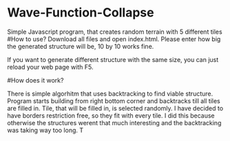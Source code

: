 # Wave-Function-Collapse
Simple Javascript program, that creates random terrain with 5 different tiles
#How to use?
Download all files and open index.html.
Please enter how big the generated structure will be, 10 by 10 works fine.

If you want to generate different structure with the same size, you can just reload your web page with F5.

#How does it work?

There is simple algorhitm that uses backtracking to find viable structure. Program starts building from right bottom corner and backtracks till all tiles are filled in.
Tile, that will be filled in, is selected randomly.
I have decided to have borders restriction free, so they fit with every tile. I did this because otherwise the structures werent that much interesting and the backtracking was taking way too long.
T
